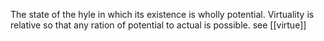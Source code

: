 The state of the hyle in which its existence is wholly potential. Virtuality is relative so that any ration of potential to actual is possible. see [[virtue]]
